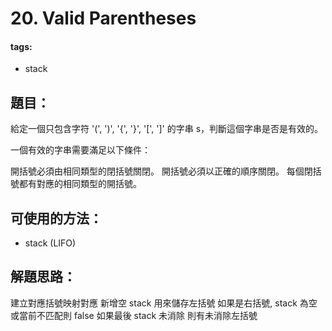 # 20. Valid Parentheses
#### tags:
- stack

## 題目：
給定一個只包含字符 '(', ')', '{', '}', '[', ']' 的字串 s，判斷這個字串是否是有效的。

一個有效的字串需要滿足以下條件：

開括號必須由相同類型的閉括號關閉。
開括號必須以正確的順序關閉。
每個閉括號都有對應的相同類型的開括號。

## 可使用的方法：
- stack (LIFO)

## 解題思路： 
建立對應括號映射對應
新增空 stack 用來儲存左括號
如果是右括號, stack 為空或當前不匹配則 false
如果最後 stack 未消除 則有未消除左括號
